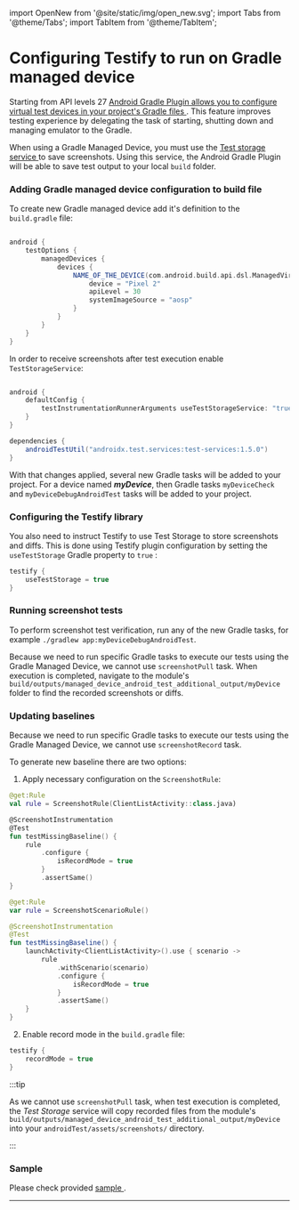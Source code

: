 import OpenNew from '@site/static/img/open_new.svg';
import Tabs from '@theme/Tabs';
import TabItem from '@theme/TabItem';

# Configuring Testify to run on Gradle managed device

Starting from API levels
27 [Android Gradle Plugin allows you to configure virtual test devices in your project's Gradle files <OpenNew />](https://developer.android.com/studio/test/gradle-managed-devices).
This feature improves testing experience by delegating the task of starting, shutting down and
managing emulator to the Gradle.

When using a Gradle Managed Device, you must use the [Test storage service <OpenNew />](https://developer.android.com/reference/androidx/test/services/storage/TestStorage) to save screenshots. Using this service, the Android Gradle Plugin will be able to save test output to your local `build` folder.

### Adding Gradle managed device configuration to build file

To create new Gradle managed device add it's definition to the `build.gradle` file:

```groovy

android {
    testOptions {
        managedDevices {
            devices {
                NAME_OF_THE_DEVICE(com.android.build.api.dsl.ManagedVirtualDevice) {
                    device = "Pixel 2"
                    apiLevel = 30
                    systemImageSource = "aosp"
                }
            }
        }
    }
}

```

In order to receive screenshots after test execution enable `TestStorageService`:

```groovy

android {
    defaultConfig {
        testInstrumentationRunnerArguments useTestStorageService: "true"
    }
}

dependencies {
    androidTestUtil("androidx.test.services:test-services:1.5.0")
}
```

With that changes applied, several new Gradle tasks will be added to your project. For a device named _**myDevice**_, then Gradle tasks `myDeviceCheck` and `myDeviceDebugAndroidTest` tasks will be added to your project.

### Configuring the Testify library

You also need to instruct Testify to use Test Storage to store screenshots and diffs. This is done using Testify plugin configuration by setting the `useTestStorage` Gradle property to `true` :

```groovy
testify {
    useTestStorage = true
}
```

### Running screenshot tests

To perform screenshot test verification, run any of the new Gradle tasks, for example `./gradlew app:myDeviceDebugAndroidTest`.

Because we need to run specific Gradle tasks to execute our tests using the Gradle Managed Device, we cannot use `screenshotPull` task. When execution is completed, navigate to the module's `build/outputs/managed_device_android_test_additional_output/myDevice` folder to find the recorded screenshots or diffs.

### Updating baselines

Because we need to run specific Gradle tasks to execute our tests using the Gradle Managed Device, we cannot use `screenshotRecord` task. 

To generate new baseline there are two options:

1. Apply necessary configuration on the `ScreenshotRule`:

<Tabs>
<TabItem value="rule" label="ScreenshotTestRule">

```kotlin
@get:Rule
val rule = ScreenshotRule(ClientListActivity::class.java)

@ScreenshotInstrumentation
@Test
fun testMissingBaseline() {
    rule
        .configure { 
            isRecordMode = true
        }
        .assertSame()
}
```

</TabItem>
<TabItem value="scenario" label="ScreenshotScenarioRule">

```kotlin
@get:Rule
var rule = ScreenshotScenarioRule()

@ScreenshotInstrumentation
@Test
fun testMissingBaseline() {
    launchActivity<ClientListActivity>().use { scenario ->
        rule
            .withScenario(scenario)
            .configure { 
                isRecordMode = true
            }
            .assertSame()
    }
}
```

</TabItem>
</Tabs>

2. Enable record mode in the `build.gradle` file:

```groovy
testify {
    recordMode = true
}
```

:::tip

As we cannot use `screenshotPull` task, when test execution is completed, the _Test Storage_ service will copy recorded files from the module's `build/outputs/managed_device_android_test_additional_output/myDevice` into your `androidTest/assets/screenshots/` directory.

:::

### Sample

Please check provided [sample <OpenNew />](https://github.com/ndtp/android-testify/tree/main/Samples/Gmd).

---
